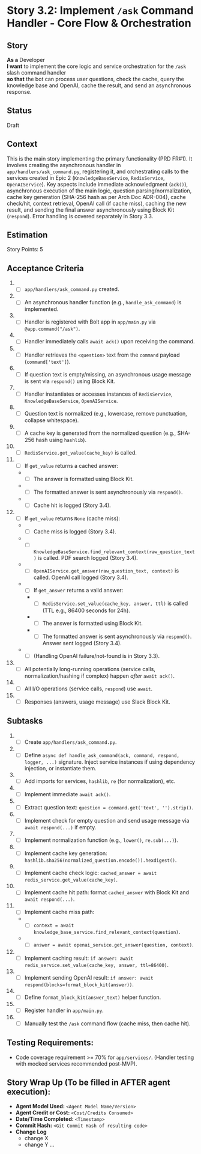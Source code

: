 # Story 3.2: Implement `/ask` Command Handler - Core Flow & Orchestration

## Story

**As a** Developer\
**I want** to implement the core logic and service orchestration for the `/ask` slash command handler\
**so that** the bot can process user questions, check the cache, query the knowledge base and OpenAI, cache the result, and send an asynchronous response.

## Status

Draft

## Context

This is the main story implementing the primary functionality (PRD FR#1). It involves creating the asynchronous handler in `app/handlers/ask_command.py`, registering it, and orchestrating calls to the services created in Epic 2 (`KnowledgeBaseService`, `RedisService`, `OpenAIService`). Key aspects include immediate acknowledgment (`ack()`), asynchronous execution of the main logic, question parsing/normalization, cache key generation (SHA-256 hash as per Arch Doc ADR-004), cache check/hit, context retrieval, OpenAI call (if cache miss), caching the new result, and sending the final answer asynchronously using Block Kit (`respond`). Error handling is covered separately in Story 3.3.

## Estimation

Story Points: 5

## Acceptance Criteria

1.  - [ ] `app/handlers/ask_command.py` created.
2.  - [ ] An asynchronous handler function (e.g., `handle_ask_command`) is implemented.
3.  - [ ] Handler is registered with Bolt app in `app/main.py` via `@app.command("/ask")`.
4.  - [ ] Handler immediately calls `await ack()` upon receiving the command.
5.  - [ ] Handler retrieves the `<question>` text from the `command` payload (`command['text']`).
6.  - [ ] If question text is empty/missing, an asynchronous usage message is sent via `respond()` using Block Kit.
7.  - [ ] Handler instantiates or accesses instances of `RedisService`, `KnowledgeBaseService`, `OpenAIService`.
8.  - [ ] Question text is normalized (e.g., lowercase, remove punctuation, collapse whitespace).
9.  - [ ] A cache key is generated from the normalized question (e.g., SHA-256 hash using `hashlib`).
10. - [ ] `RedisService.get_value(cache_key)` is called.
11. - [ ] If `get_value` returns a cached answer:
     *   - [ ] The answer is formatted using Block Kit.
     *   - [ ] The formatted answer is sent asynchronously via `respond()`.
     *   - [ ] Cache hit is logged (Story 3.4).
12. - [ ] If `get_value` returns `None` (cache miss):
     *   - [ ] Cache miss is logged (Story 3.4).
     *   - [ ] `KnowledgeBaseService.find_relevant_context(raw_question_text)` is called. PDF search logged (Story 3.4).
     *   - [ ] `OpenAIService.get_answer(raw_question_text, context)` is called. OpenAI call logged (Story 3.4).
     *   - [ ] If `get_answer` returns a valid answer:
         *   - [ ] `RedisService.set_value(cache_key, answer, ttl)` is called (TTL e.g., 86400 seconds for 24h).
         *   - [ ] The answer is formatted using Block Kit.
         *   - [ ] The formatted answer is sent asynchronously via `respond()`. Answer sent logged (Story 3.4).
     *   - [ ] (Handling OpenAI failure/not-found is in Story 3.3).
13. - [ ] All potentially long-running operations (service calls, normalization/hashing if complex) happen *after* `await ack()`.
14. - [ ] All I/O operations (service calls, `respond`) use `await`.
15. - [ ] Responses (answers, usage message) use Slack Block Kit.

## Subtasks

1.  - [ ] Create `app/handlers/ask_command.py`.
2.  - [ ] Define `async def handle_ask_command(ack, command, respond, logger, ...)` signature. Inject service instances if using dependency injection, or instantiate them.
3.  - [ ] Add imports for services, `hashlib`, `re` (for normalization), etc.
4.  - [ ] Implement immediate `await ack()`.
5.  - [ ] Extract question text: `question = command.get('text', '').strip()`.
6.  - [ ] Implement check for empty question and send usage message via `await respond(...)` if empty.
7.  - [ ] Implement normalization function (e.g., `lower()`, `re.sub(...)`).
8.  - [ ] Implement cache key generation: `hashlib.sha256(normalized_question.encode()).hexdigest()`.
9.  - [ ] Implement cache check logic: `cached_answer = await redis_service.get_value(cache_key)`.
10. - [ ] Implement cache hit path: format `cached_answer` with Block Kit and `await respond(...)`.
11. - [ ] Implement cache miss path:
    *   - [ ] `context = await knowledge_base_service.find_relevant_context(question)`.
    *   - [ ] `answer = await openai_service.get_answer(question, context)`.
12. - [ ] Implement caching result: `if answer: await redis_service.set_value(cache_key, answer, ttl=86400)`.
13. - [ ] Implement sending OpenAI result: `if answer: await respond(blocks=format_block_kit(answer))`.
14. - [ ] Define `format_block_kit(answer_text)` helper function.
15. - [ ] Register handler in `app/main.py`.
16. - [ ] Manually test the `/ask` command flow (cache miss, then cache hit).

## Testing Requirements:

*   Code coverage requirement >= 70% for `app/services/`. (Handler testing with mocked services recommended post-MVP).

## Story Wrap Up (To be filled in AFTER agent execution):

*   **Agent Model Used:** `<Agent Model Name/Version>`
*   **Agent Credit or Cost:** `<Cost/Credits Consumed>`
*   **Date/Time Completed:** `<Timestamp>`
*   **Commit Hash:** `<Git Commit Hash of resulting code>`
*   **Change Log**
    *   change X
    *   change Y
    ... 